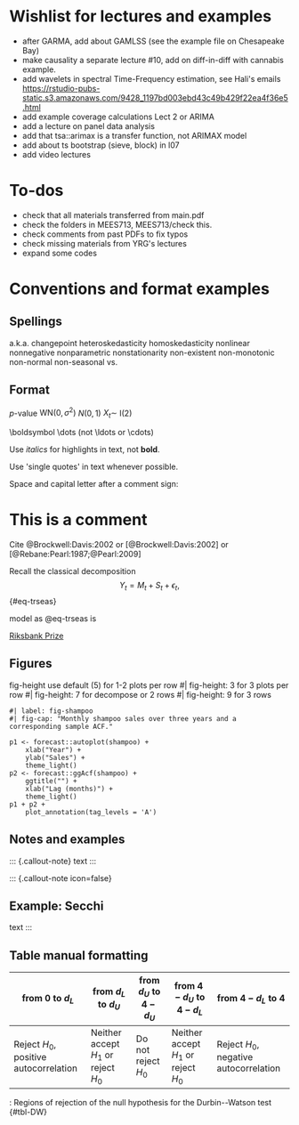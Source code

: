 # Wishlist for lectures and examples
- after GARMA, add about GAMLSS (see the example file on Chesapeake Bay)
- make causality a separate lecture #10, add on diff-in-diff with cannabis example.
- add wavelets in spectral Time-Frequency estimation, see Hali's emails
https://rstudio-pubs-static.s3.amazonaws.com/9428_1197bd003ebd43c49b429f22ea4f36e5.html
- add example coverage calculations Lect 2 or ARIMA
- add a lecture on panel data analysis
- add that tsa::arimax is a transfer function, not ARIMAX model
- add about ts bootstrap (sieve, block) in l07
- add video lectures

# To-dos
- check that all materials transferred from main.pdf
- check the folders in MEES713, MEES713/check this.
- check comments from past PDFs to fix typos
- check missing materials from YRG's lectures
- expand some codes


# Conventions and format examples

## Spellings 

a.k.a.
changepoint
heteroskedasticity
homoskedasticity
nonlinear
nonnegative
nonparametric
nonstationarity
non-existent
non-monotonic
non-normal
non-seasonal
vs.


## Format

$p$-value
$\mathrm{WN}(0,\sigma^2)$
$N(0,1)$
$X_t \sim$ I(2)

\boldsymbol
\dots (not \ldots or \cdots)

Use *italics* for highlights in text, not **bold**.

Use 'single quotes' in text whenever possible.

Space and capital letter after a comment sign: 
# This is a comment

Cite
@Brockwell:Davis:2002
or
[@Brockwell:Davis:2002]
or
[@Rebane:Pearl:1987;@Pearl:2009]

Recall the classical decomposition
$$
Y_t = M_t + S_t + \epsilon_t,
$${#eq-trseas}

model as @eq-trseas is

[Riksbank Prize](https://www.nobelprize.org/prizes/economic-sciences/2003/engle/facts/)


## Figures

fig-height 
use default (5) for 1-2 plots per row
#| fig-height: 3 for 3 plots per row
#| fig-height: 7 for decompose or 2 rows
#| fig-height: 9 for 3 rows

```{r}
#| label: fig-shampoo
#| fig-cap: "Monthly shampoo sales over three years and a corresponding sample ACF."

p1 <- forecast::autoplot(shampoo) +
    xlab("Year") +
    ylab("Sales") +
    theme_light()
p2 <- forecast::ggAcf(shampoo) +
    ggtitle("") +
    xlab("Lag (months)") +
    theme_light()
p1 + p2 +
    plot_annotation(tag_levels = 'A')
```


## Notes and examples 

::: {.callout-note}
text
:::

::: {.callout-note icon=false}

## Example: Secchi

text
:::


## Table manual formatting

| from 0 to $d_{L}$ | from $d_{L}$ to $d_{U}$ | from $d_{U}$ to $4 - d_{U}$ | from $4 - d_{U}$ to $4 - d_{L}$ | from $4 - d_{L}$ to 4 |
|------|------|------|------|------|
| Reject $H_{0}$, positive autocorrelation | Neither accept $H_{1}$ or reject $H_{0}$ | Do not reject $H_{0}$ | Neither accept $H_{1}$ or reject $H_{0}$ | Reject $H_{0}$, negative autocorrelation |

: Regions of rejection of the null hypothesis for the Durbin--Watson test {#tbl-DW}
